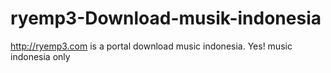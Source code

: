 # ryemp3-Download-musik-indonesia
http://ryemp3.com is a portal download music indonesia. Yes! music indonesia only
